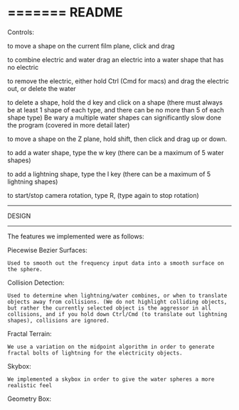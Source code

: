 =======
README
=======


Controls:

to move a shape on the current film plane, click and drag

to combine electric and water drag an electric into a water shape that has no electric

to remove the electric, either hold Ctrl (Cmd for macs) and drag the electric out, or delete the water

to delete a shape, hold the d key and click on a shape (there must always be at least 1 shape of each type, and there can be no more than 5 of each shape type)
	Be wary a multiple water shapes can significantly slow done the program (covered in more detail later)

to move a shape on the Z plane, hold shift, then click and drag up or down.

to add a water shape, type the w key (there can be a maximum of 5 water shapes)

to add a lightning shape, type the l key (there can be a maximum of 5 lightning shapes)

to start/stop camera rotation, type R, (type again to stop rotation)



*******
DESIGN
*******

The features we implemented were as follows:


Piecewise Bezier Surfaces:

	Used to smooth out the frequency input data into a smooth surface on the sphere.


Collision Detection:

	Used to determine when lightning/water combines, or when to translate objects away from collisions. (We do not highlight colliding objects, but rather the currently selected object is the aggressor in all collisions, and if you hold down Ctrl/Cmd (to translate out lightning shapes), collisions are ignored.


Fractal Terrain:

	We use a variation on the midpoint algorithm in order to generate fractal bolts of lightning for the electricity objects.


Skybox:
	
	We implemented a skybox in order to give the water spheres a more realistic feel


Geometry Box:

